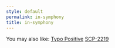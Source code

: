 ```yaml
---
style: default
permalink: in-symphony
title: in-symphony
---
```

You may also like:
[Typo Positive](http://scp-wiki.net/typo-positive)
[SCP-2219](http://scp-wiki.net/scp-2219)
